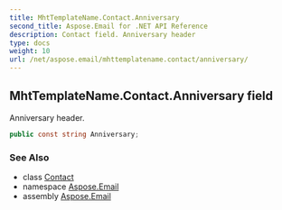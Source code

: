 ```yaml
---
title: MhtTemplateName.Contact.Anniversary
second_title: Aspose.Email for .NET API Reference
description: Contact field. Anniversary header
type: docs
weight: 10
url: /net/aspose.email/mhttemplatename.contact/anniversary/
---
```

## MhtTemplateName.Contact.Anniversary field

Anniversary header.

```csharp
public const string Anniversary;
```

### See Also

* class [Contact](../)
* namespace [Aspose.Email](../../mhttemplatename.contact/)
* assembly [Aspose.Email](../../../)



